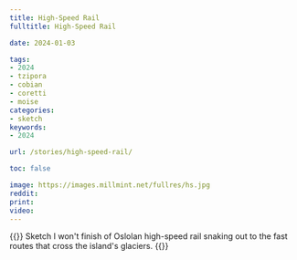 ```yaml
---
title: High-Speed Rail
fulltitle: High-Speed Rail

date: 2024-01-03

tags:
- 2024
- tzipora
- cobian
- coretti
- moise
categories:
- sketch
keywords:
- 2024

url: /stories/high-speed-rail/

toc: false

image: https://images.millmint.net/fullres/hs.jpg
reddit:
print:
video:
---
```

{{<note caption>}}
Sketch I won't finish of Oslolan high-speed rail snaking out to the fast routes that cross the island's glaciers.
{{</note>}}